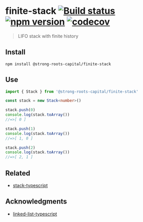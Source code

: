 # finite-stack [![Build status](https://travis-ci.org/strong-roots-capital/finite-stack.svg?branch=master)](https://travis-ci.org/strong-roots-capital/finite-stack) [![npm version](https://img.shields.io/npm/v/@strong-roots-capital/finite-stack.svg)](https://npmjs.org/package/@strong-roots-capital/finite-stack) [![codecov](https://codecov.io/gh/strong-roots-capital/finite-stack/branch/master/graph/badge.svg)](https://codecov.io/gh/strong-roots-capital/finite-stack)

> LIFO stack with finite history

## Install

```shell
npm install @strong-roots-capital/finite-stack
```

## Use

```typescript
import { Stack } from '@strong-roots-capital/finite-stack'

const stack = new Stack<number>()

stack.push(0)
console.log(stack.toArray())
//=>[ 0 ]

stack.push(1)
console.log(stack.toArray())
//=>[ 1, 0 ]

stack.push(2)
console.log(stack.toArray())
//=>[ 2, 1 ]
```

## Related

- [stack-typescript](https://github.com/sfkiwi/stack-typescript)

## Acknowledgments

- [linked-list-typescript](https://github.com/sfkiwi/linked-list-typescript)
